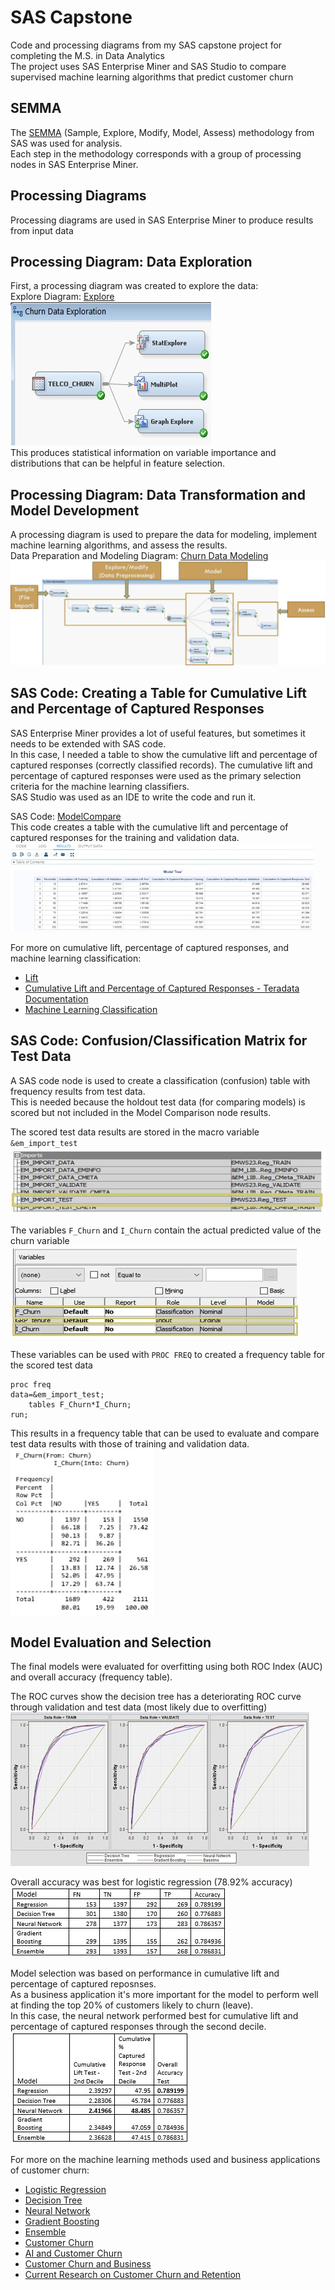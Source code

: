 # SAS Capstone

Code and processing diagrams from my SAS capstone project for completing the M.S. in Data Analytics  
The project uses SAS Enterprise Miner and SAS Studio to compare supervised machine learning algorithms that predict customer churn  
  
## SEMMA  

The [SEMMA](http://support.sas.com/documentation/cdl/en/emcs/66392/HTML/default/viewer.htm#n0pejm83csbja4n1xueveo2uoujy.htm) (Sample, Explore, Modify, Model, Assess) methodology from SAS was used for analysis.  
Each step in the methodology corresponds with a group of processing nodes in SAS Enterprise Miner.

## Processing Diagrams  

Processing diagrams are used in SAS Enterprise Miner to produce results from input data  

## Processing Diagram: Data Exploration

First, a processing diagram was created to explore the data:  
Explore Diagram: [Explore](https://github.com/jarhoads/SASCapstone/blob/master/process/Churn%20Data%20Exploration.xml)  
![ExploreProcessingDiagram](https://raw.githubusercontent.com/jarhoads/SASCapstone/master/docs/explore.jpg)  
This produces statistical information on variable importance and distributions that can be helpful in feature selection.  

## Processing Diagram: Data Transformation and Model Development  

A processing diagram is used to prepare the data for modeling, implement machine learning algorithms, and assess the results.  
Data Preparation and Modeling Diagram: [Churn Data Modeling](https://github.com/jarhoads/SASCapstone/blob/master/process/Churn%20Data%20Modeling.xml)  
![OverallProcessingDiagram](https://raw.githubusercontent.com/jarhoads/SASCapstone/master/docs/process.JPG)  

## SAS Code: Creating a Table for Cumulative Lift and Percentage of Captured Responses  

SAS Enterprise Miner provides a lot of useful features, but sometimes it needs to be extended with SAS code.  
In this case, I needed a table to show the cumulative lift and percentage of captured responses (correctly classified records).
The cumulative lift and percentage of captured responses were used as the primary selection criteria for the machine learning classifiers.  
SAS Studio was used as an IDE to write the code and run it.  

SAS Code: [ModelCompare](https://github.com/jarhoads/SASCapstone/blob/master/SAS%20code/ModelCompare.sas)  
This code creates a table with the cumulative lift and percentage of captured responses for the training and validation data.  
![LiftTable](https://raw.githubusercontent.com/jarhoads/SASCapstone/master/docs/lifttable.jpg)  

For more on cumulative lift, percentage of captured responses, and machine learning classification:  

* [Lift](http://www2.cs.uregina.ca/~dbd/cs831/notes/lift_chart/lift_chart.html)  
* [Cumulative Lift and Percentage of Captured Responses - Teradata Documentation](https://docs.teradata.com/reader/ZsliwWktT_ddgidLvXg~6A/KTIqC7PzJRfuyVXOQIXk9g)  
* [Machine Learning Classification](https://towardsdatascience.com/supervised-machine-learning-classification-5e685fe18a6d)  

## SAS Code: Confusion/Classification Matrix for Test Data  

A SAS code node is used to create a classification (confusion) table with frequency results from test data.  
This is needed because the holdout test data (for comparing models) is scored but not included in the Model Comparison node results.  

The scored test data results are stored in the macro variable `&em_import_test`  
![TestScore](https://raw.githubusercontent.com/jarhoads/SASCapstone/master/docs/testscore.JPG)  

The variables `F_Churn` and `I_Churn` contain the actual predicted value of the churn variable  
![ChurnVariables](https://raw.githubusercontent.com/jarhoads/SASCapstone/master/docs/churnvars.JPG)  

These variables can be used with `PROC FREQ` to created a frequency table for the scored test data  
```sas
proc freq
data=&em_import_test;
    tables F_Churn*I_Churn;
run;
```  

This results in a frequency table that can be used to evaluate and compare test data results with those of training and validation data.  
![FrequencyTable](https://raw.githubusercontent.com/jarhoads/SASCapstone/master/docs/freqtable.jpg)  

## Model Evaluation and Selection  

The final models were evaluated for overfitting using both ROC Index (AUC) and overall accuracy (frequency table).  

The ROC curves show the decision tree has a deteriorating ROC curve through validation and test data (most likely due to overfitting)  
![ROCCurves](https://raw.githubusercontent.com/jarhoads/SASCapstone/master/docs/ROC.jpg)  

Overall accuracy was best for logistic regression (78.92% accuracy)  
![OverallAccuracy](https://raw.githubusercontent.com/jarhoads/SASCapstone/master/docs/accuracy.jpg)

Model selection was based on performance in cumulative lift and percentage of captured reposnses.  
As a business application it's more important for the model to perform well at finding the top 20% of customers likely to churn (leave).  
In this case, the neural network performed best for cumulative lift and percentage of captured responses through the second decile.  
![RankOrderAccuracy](https://raw.githubusercontent.com/jarhoads/SASCapstone/master/docs/testlift.jpg)  

For more on the machine learning methods used and business applications of customer churn:  

* [Logistic Regression](https://en.wikipedia.org/wiki/Logistic_regression)  
* [Decision Tree](https://en.wikipedia.org/wiki/Decision_tree_learning)  
* [Neural Network](https://en.wikipedia.org/wiki/Neural_network)  
* [Gradient Boosting](https://en.wikipedia.org/wiki/Gradient_boosting)  
* [Ensemble](https://en.wikipedia.org/wiki/Ensemble_learning)  
* [Customer Churn](https://hbr.org/2014/10/the-value-of-keeping-the-right-customers)  
* [AI and Customer Churn](https://towardsdatascience.com/how-to-leverage-ai-to-predict-and-prevent-customer-churn-f84d653a76fb)  
* [Customer Churn and Business](https://www.datascience.com/blog/what-is-a-churn-analysis-and-why-is-it-valuable-for-business)  
* [Current Research on Customer Churn and Retention](https://www.hbs.edu/faculty/Pages/item.aspx?num=53571)  
